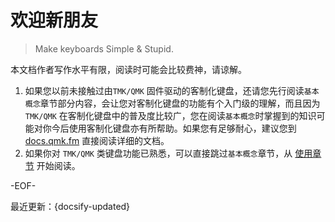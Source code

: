 # 欢迎新朋友

> Make keyboards Simple & Stupid.

本文档作者写作水平有限，阅读时可能会比较费神，请谅解。

1. 如果您以前未接触过由`TMK/QMK` 固件驱动的客制化键盘，还请您先行阅读`基本概念`章节部分内容，会让您对客制化键盘的功能有个入门级的理解，而且因为 `TMK/QMK` 在客制化键盘中的普及度比较广，您在阅读`基本概念`时掌握到的知识可能对你今后使用客制化键盘亦有所帮助。如果您有足够耐心，建议您到 [docs.qmk.fm](https://docs.qmk.fm/#/zh-cn/) 直接阅读详细的文档。
2. 如果你对 `TMK/QMK` 类键盘功能已熟悉，可以直接跳过`基本概念`章节，从 [使用章节](requirement) 开始阅读。

-EOF-

最近更新：{docsify-updated}